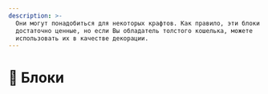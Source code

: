 ```yaml
---
description: >-
  Они могут понадобиться для некоторых крафтов. Как правило, эти блоки
  достаточно ценные, но если Вы обладатель толстого кошелька, можете
  использовать их в качестве декорации.
---
```


# 🧊 Блоки

